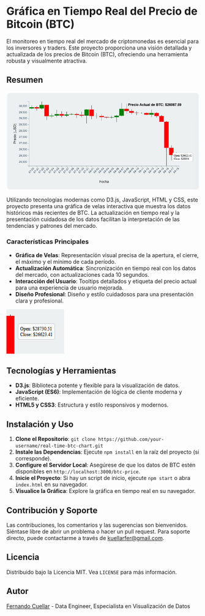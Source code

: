 # Gráfica en Tiempo Real del Precio de Bitcoin (BTC)

El monitoreo en tiempo real del mercado de criptomonedas es esencial para los inversores y traders. Este proyecto proporciona una visión detallada y actualizada de los precios de Bitcoin (BTC), ofreciendo una herramienta robusta y visualmente atractiva.

## Resumen

![Gráfica de Velas](img/grafica_velas.jpg)

Utilizando tecnologías modernas como D3.js, JavaScript, HTML y CSS, este proyecto presenta una gráfica de velas interactiva que muestra los datos históricos más recientes de BTC. La actualización en tiempo real y la presentación cuidadosa de los datos facilitan la interpretación de las tendencias y patrones del mercado.

### Características Principales

- **Gráfica de Velas**: Representación visual precisa de la apertura, el cierre, el máximo y el mínimo de cada período.
- **Actualización Automática**: Sincronización en tiempo real con los datos del mercado, con actualizaciones cada 10 segundos.
- **Interacción del Usuario**: Tooltips detallados y etiqueta del precio actual para una experiencia de usuario mejorada.
- **Diseño Profesional**: Diseño y estilo cuidadosos para una presentación clara y profesional.

![Tooltip Detallado](img/open.png)

## Tecnologías y Herramientas

- **D3.js**: Biblioteca potente y flexible para la visualización de datos.
- **JavaScript (ES6)**: Implementación de lógica de cliente moderna y eficiente.
- **HTML5 y CSS3**: Estructura y estilo responsivos y modernos.

## Instalación y Uso

1. **Clone el Repositorio**: `git clone https://github.com/your-username/real-time-btc-chart.git`
2. **Instale las Dependencias**: Ejecute `npm install` en la raíz del proyecto (si corresponde).
3. **Configure el Servidor Local**: Asegúrese de que los datos de BTC estén disponibles en `http://localhost:3000/btc-price`.
4. **Inicie el Proyecto**: Si hay un script de inicio, ejecute `npm start` o abra `index.html` en su navegador.
5. **Visualice la Gráfica**: Explore la gráfica en tiempo real en su navegador.

## Contribución y Soporte

Las contribuciones, los comentarios y las sugerencias son bienvenidos. Siéntase libre de abrir un problema o hacer un pull request. Para soporte directo, puede contactarme a través de [kuellarfer@gmail.com](mailto:kuellarfer@gmail.com).

## Licencia

Distribuido bajo la Licencia MIT. Vea `LICENSE` para más información.

## Autor

[Fernando Cuellar](https://github.com/ferkuellar) - Data Engineer, Especialista en Visualización de Datos


